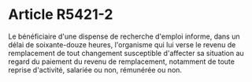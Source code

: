 # Article R5421-2

  
Le bénéficiaire d'une dispense de recherche d'emploi informe, dans un délai de soixante-douze heures, l'organisme qui lui verse le revenu de remplacement de tout changement susceptible d'affecter sa situation au regard du paiement du revenu de remplacement, notamment de toute reprise d'activité, salariée ou non, rémunérée ou non.